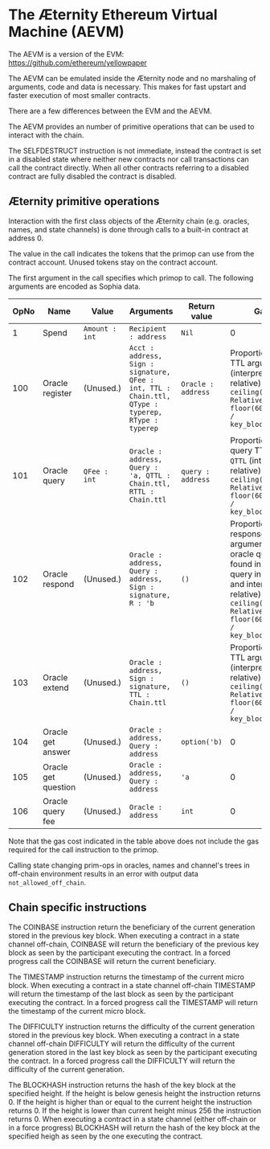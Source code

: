 # The Æternity Ethereum Virtual Machine (AEVM)

The AEVM is a version of the EVM: https://github.com/ethereum/yellowpaper

The AEVM can be emulated inside the Æternity node and no marshaling of
arguments, code and data is necessary.  This makes for fast upstart
and faster execution of most smaller contracts.

There are a few differences between the EVM and the AEVM.

The AEVM provides an number of primitive operations that can be
used to interact with the chain.

The SELFDESTRUCT instruction is not immediate, instead the contract is
set in a disabled state where neither new contracts nor call
transactions can call the contract directly. When all other contracts
referring to a disabled contract are fully disabled the contract is
disabled.

## Æternity primitive operations

Interaction with the first class objects of the Æternity chain (e.g.
oracles, names, and state channels) is done through calls to a
built-in contract at address 0.


The value in the call indicates the tokens that the primop can use from the contract account.
Unused tokens stay on the contract account.

The first argument in the call specifies which primop to call.
The following arguments are encoded as Sophia data.

| OpNo | Name                |          Value |             Arguments | Return value    | Gas cost |
| ---- | ------------------- | -------------- | --------------------- | --------------- | -------- |
|    1 | Spend               | `Amount : int` | `Recipient : address` | `Nil`           | 0        |
|  100 | Oracle register     | (Unused.)      | `Acct : address, Sign : signature, QFee : int, TTL : Chain.ttl, QType : typerep, RType : typerep` | `Oracle : address` | Proportional to oracle TTL argument `TTL` (interpreted as relative), specifically: `ceiling(32000 * RelativeTTL / floor(60 * 24 * 365 / key_block_interval))` |
|  101 | Oracle query        | `QFee : int`   | `Oracle : address, Query : 'a, QTTL : Chain.ttl, RTTL : Chain.ttl` | `query : address` | Proportional to oracle query TTL argument `QTTL` (interpreted as relative), specifically: `ceiling(32000 * RelativeTTL / floor(60 * 24 * 365 / key_block_interval))` |
|  102 | Oracle respond      | (Unused.)      | `Oracle : address, Query : address, Sign : signature, R : 'b` | `()` | Proportional to oracle response TTL argument `RTTL` in oracle query (as found in the oracle query in the state, and interpreted as relative), specifically: `ceiling(32000 * RelativeTTL / floor(60 * 24 * 365 / key_block_interval))` |
|  103 | Oracle extend       | (Unused.)      | `Oracle : address, Sign : signature, TTL : Chain.ttl` | `()` | Proportional to oracle TTL argument `TTL` (interpreted as relative), specifically: `ceiling(32000 * RelativeTTL / floor(60 * 24 * 365 / key_block_interval))` |
|  104 | Oracle get answer   | (Unused.)      | `Oracle : address, Query : address` | `option('b)` | 0 |
|  105 | Oracle get question | (Unused.)      | `Oracle : address, Query : address` | `'a` | 0     |
|  106 | Oracle query fee    | (Unused.)      | `Oracle : address`    | `int`           | 0        |

Note that the gas cost indicated in the table above does not include the gas required for the call instruction to the primop.

Calling state changing prim-ops in oracles, names and channel's trees in
off-chain environment results in an error with output data
`not_allowed_off_chain`.

## Chain specific instructions

The COINBASE instruction return the beneficiary of the current generation
stored in the previous key block.
When executing a contract in a state channel off-chain, COINBASE will return
the beneficiary of the previous key block as seen by the participant executing
the contract. In a forced progress call the COINBASE will return the
current beneficiary.

The TIMESTAMP instruction returns the timestamp of the current micro block.
When executing a contract in a state channel off-chain TIMESTAMP will return
the timestamp of the last block as seen by the participant executing the
contract. In a forced progress call the TIMESTAMP will return the timestamp
of the current micro block.

The DIFFICULTY instruction returns the difficulty of the current
generation stored in the previous key block.
When executing a contract in a state channel off-chain DIFFICULTY will return
the difficulty of the current generation stored in the last key block as seen
by the participant executing the contract. In a forced progress call the
DIFFICULTY will return the difficulty of the current generation.

The BLOCKHASH instruction returns the hash of the key block at the specified height.
If the height is below genesis height the instruction returns 0.
If the height is higher than or equal to the current height the instruction returns 0.
If the height is lower than current height minus 256 the instruction returns 0.
When executing a contract in a state channel (either off-chain or in
a force progress) BLOCKHASH will return the hash of the key block at the
specified heigh as seen by the one executing the contract.
